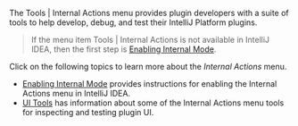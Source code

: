 [//]: # (title: Internal Actions Menu)

<!-- Copyright 2000-2022 JetBrains s.r.o. and contributors. Use of this source code is governed by the Apache 2.0 license. -->

The <ui-path>Tools | Internal Actions</ui-path> menu provides plugin developers with a suite of tools to help develop, debug, and test their IntelliJ Platform plugins.

<snippet id="enable_internal_mode_tip">

> If the menu item <ui-path>Tools | Internal Actions</ui-path> is not available in IntelliJ IDEA, then the first step is [Enabling Internal Mode](enabling_internal.md).
>

</snippet>

Click on the following topics to learn more about the _Internal Actions_ menu.
* [Enabling Internal Mode](enabling_internal.md) provides instructions for enabling the Internal Actions menu in IntelliJ IDEA.
* [UI Tools](internal_ui_sub.md) has information about some of the Internal Actions menu tools for inspecting and testing plugin UI.
